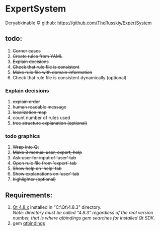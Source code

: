 ExpertSystem
============

Deryabkinable ©
github: https://github.com/TheRusskiy/ExpertSystem


## todo:
  1. <del>Corner cases</del>
  2. <del>Create rules from YAML</del>
  3. <del>Explain decisions</del>
  4. <del>Check that rule file is consistent</del>
  5. <del>Make rule file with domain information</del>
  6. Check that rule file is consistent dynamically (optional)

### Explain decisions
  1. <del>explain order</del>
  2. <del>human readable message</del>
  3. <del>localization map</del>
  4. count number of rules used
  5. <del>tree structure explanation (optional)</del>

### todo graphics
  1. <del>Wrap into Qt</del>
  2. <del>Make 3 menus: user, expert, help</del>
  3. <del>Ask user for input of 'user' tab<del>
  4. <del>Open rule file from 'expert' tab</del>
  5. <del>Show help on 'help' tab</del>
  6. <del>Show explanations on 'user' tab</del>
  7. <del>highlighter (optional)</del>

## Requirements:
  1. <a href = "http://qt-project.org/downloads">Qt 4.8.x</a> installed in "C:\Qt\4.8.3" directory.
   <br> <i>Note: directory must be called "4.8.3" regardless of the real version number, that is where qtbindings gem searches for installed Qt SDK.</i>
  2. gem <a href="https://github.com/ryanmelt/qtbindings">qtbindings </a>
